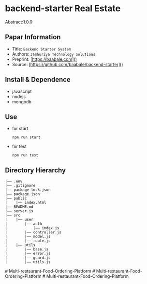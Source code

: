 # backend-starter Real Estate

Abstract:1.0.0

## Papar Information

- Title: `Backend Starter System`
- Authors: `Jamhuriya Technology Solutions`
- Preprint: [https://baabale.com]()
- Source: [https://github.com/baabale/backend-starter]()

## Install & Dependence

- javascript
- nodejs
- mongodb

## Use

- for start
  ```
  npm run start
  ```
- for test
  ```
  npm run test
  ```

## Directory Hierarchy

```
|—— .env
|—— .gitignore
|—— package-lock.json
|—— package.json
|—— public
|    |—— index.html
|—— README.md
|—— server.js
|—— src
|    |—— user
|        |—— auth
|            |—— index.js
|        |—— controller.js
|        |—— model.js
|        |—— route.js
|    |—— utils
|        |—— base.js
|        |—— error.js
|        |—— guard.js
|        |—— utils.js
```
#   M u l t i - r e s t a u r a n t - F o o d - O r d e r i n g - P l a t f o r m  
 #   M u l t i - r e s t a u r a n t - F o o d - O r d e r i n g - P l a t f o r m  
 #   M u l t i - r e s t a u r a n t - F o o d - O r d e r i n g - P l a t f o r m  
 